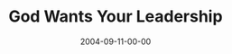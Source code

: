 ---
layout: message
category: message
series: "Life, The Universe and Everything"
title: "God Wants Your Leadership"
date: 2004-09-11-00-00
message_id: 154
audio-description: "Life, The Universe and Everything"
audio: "http://www.crossroads.net/audio/2004/2004_08_Life/LTUAE_05_09-11-04_Leadership.mp3"
audio-title: "God Wants Your Leadership"
audio-duration: "33:35"
---